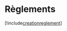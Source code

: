 # Règlements

[!include[creationreglement](reglements.creationreglement.autogen.md)]



















